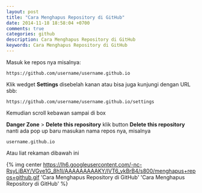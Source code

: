 ```yaml
---
layout: post
title: "Cara Menghapus Repository di GitHub"
date: 2014-11-18 18:58:04 +0700
comments: true
categories: github
description: Cara Menghapus Repository di GitHub
keywords: Cara Menghapus Repository di GitHub
---
```

Masuk ke repos nya misalnya:

```
https://github.com/username/username.github.io
```

Klik wedget **Settings** disebelah kanan
atau bisa juga kunjungi dengan URL sbb:
```
https://github.com/username/username.github.io/settings
```
Kemudian scroll kebawan sampai di box

**Danger Zone** > **Delete this repository**
klik button 
**Delete this repository** nanti ada pop up baru masukan nama repos nya, misalnya
```
username.github.io
```

Atau liat rekaman dibawah ini


{% img center https://lh6.googleusercontent.com/-nc-RsyLjBAY/VGve1G_8h1I/AAAAAAAAAKY/lVT6_ykBrB4/s800/menghapus+repos+github.gif 'Cara Menghapus Repository di GitHub' 'Cara Menghapus Repository di GitHub' %}
